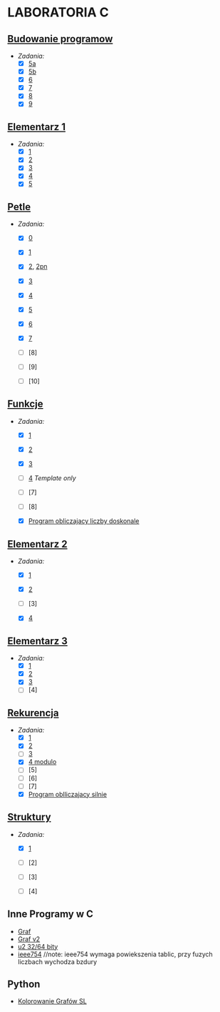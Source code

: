 # LABORATORIA C
## [Budowanie programow](https://github.com/dexiefy/labc/tree/master/lab2/01-budowanie_programow)
  * _Zadania:_
    + [x] [5a](https://github.com/dexiefy/labc/blob/master/lab2/01-budowanie_programow/5.c) 
    + [x] [5b](https://github.com/dexiefy/labc/blob/master/lab2/01-budowanie_programow/5b.c)
    + [x] [6](https://github.com/dexiefy/labc/blob/master/lab2/01-budowanie_programow/6.c) 
    + [x] [7](https://github.com/dexiefy/labc/blob/master/lab2/01-budowanie_programow/7.c)
    + [x] [8](https://github.com/dexiefy/labc/blob/master/lab2/01-budowanie_programow/8.c)
    + [x] [9](https://github.com/dexiefy/labc/blob/master/lab2/01-budowanie_programow/9.c)

## [Elementarz 1](https://github.com/dexiefy/labc/tree/master/lab2/04-Elementarz1)
  * _Zadania:_
    + [x] [1](https://github.com/dexiefy/labc/blob/master/lab2/04-Elementarz1/1.c)
    + [x] [2](https://github.com/dexiefy/labc/blob/master/lab2/04-Elementarz1/2.c)
    + [x] [3](https://github.com/dexiefy/labc/blob/master/lab2/04-Elementarz1/3.c)
    + [x] [4](https://github.com/dexiefy/labc/blob/master/lab2/04-Elementarz1/4.c)
    + [x] [5](https://github.com/dexiefy/labc/blob/master/lab2/04-Elementarz1/5.c)

## [Petle](https://github.com/dexiefy/labc/tree/master/lab2/05-petle)
  * _Zadania:_
    + [x] [0](https://github.com/dexiefy/labc/blob/master/lab2/05-petle/0.c)
    + [x] [1](https://github.com/dexiefy/labc/blob/master/lab2/05-petle/1.c)
    + [x] [2](https://github.com/dexiefy/labc/blob/master/lab2/05-petle/2.c), [2pn](https://github.com/dexiefy/labc/blob/master/lab2/05-petle/2pn.c)
    + [x] [3](https://github.com/dexiefy/labc/blob/master/lab2/05-petle/3.c)
    + [x] [4](https://github.com/dexiefy/labc/blob/master/lab2/05-petle/4.c)
    + [x] [5](https://github.com/dexiefy/labc/blob/master/lab2/05-petle/5.c)
    + [x] [6](https://github.com/dexiefy/labc/blob/master/lab2/05-petle/6.c)
    + [x] [7](https://github.com/dexiefy/labc/blob/master/lab2/05-petle/7.c)
    + [ ] [8] 
    + [ ] [9] 
    + [ ] [10] 
 

## [Funkcje](https://github.com/dexiefy/labc/tree/master/lab2/07-funkcje)
  * _Zadania:_
    + [x] [1](https://github.com/dexiefy/labc/blob/master/lab2/07-funkcje/1.c)
    + [x] [2](https://github.com/dexiefy/labc/blob/master/lab2/07-funkcje/2.c)
    + [x] [3](https://github.com/dexiefy/labc/blob/master/lab2/07-funkcje/3.c)
    + [ ] [4](https://github.com/dexiefy/labc/blob/master/lab2/07-funkcje/4.c) _Template only_
    + [ ] [7] 
    + [ ] [8] 
     
    + [x] [Program obliczajacy liczby doskonale](https://github.com/dexiefy/labc/blob/master/lab2/07-funkcje/perf3a.c)

## [Elementarz 2](https://github.com/dexiefy/labc/tree/master/lab2/08-Elementarz2)
  * _Zadania:_
    + [x] [1](https://github.com/dexiefy/labc/blob/master/lab2/08-Elementarz2/1.c)
    + [x] [2](https://github.com/dexiefy/labc/blob/master/lab2/08-Elementarz2/2.c)
    + [ ] [3] 
    + [x] [4](https://github.com/dexiefy/labc/blob/master/lab2/08-Elementarz2/4.c)


## [Elementarz 3](https://github.com/dexiefy/labc/tree/master/lab2/10-Elementarz3)
  * _Zadania:_
    + [x] [1](https://github.com/dexiefy/labc/blob/master/lab2/10-Elementarz3/1.c)
    + [x] [2](https://github.com/dexiefy/labc/blob/master/lab2/10-Elementarz3/2.c)
    + [x] [3](https://github.com/dexiefy/labc/blob/master/lab2/10-Elementarz3/3.c)
    + [ ] [4] 
 
## [Rekurencja](https://github.com/dexiefy/labc/tree/master/lab2/11-Rekurencja)
  * _Zadania:_
    + [x] [1](https://github.com/dexiefy/labc/blob/master/lab2/11-Rekurencja/1.c)
    + [x] [2](https://github.com/dexiefy/labc/blob/master/lab2/11-Rekurencja/2.c)
    + [ ] [3](https://github.com/dexiefy/labc/blob/master/lab2/11-Rekurencja/3.c)
    + [x] [4 modulo](https://github.com/dexiefy/labc/blob/master/lab2/11-Rekurencja/4i.c)
    + [ ] [5] 
    + [ ] [6] 
    + [ ] [7] 
    + [x] [Program oblliczajacy silnie](https://github.com/dexiefy/labc/blob/master/lab2/11-Rekurencja/fact.c)

## [Struktury](https://github.com/dexiefy/labc/tree/master/lab2/15-Struktury) 
  * _Zadania:_
    + [x] [1](https://github.com/dexiefy/labc/blob/master/lab2/15-Struktury/1.c)
    + [ ] [2] 
    + [ ] [3] 
    + [ ] [4] 


## Inne Programy w C

+ [Graf](https://github.com/dexiefy/labc/blob/master/lab2/inne_programy/graf.c)
+ [Graf v2](https://github.com/dexiefy/labc/blob/master/lab2/inne_programy/grafv2.c)
+ [u2 32/64 bity](https://github.com/dexiefy/labc/blob/master/lab2/inne_programy/3264u2.c)
+ [ieee754](https://github.com/dexiefy/labc/blob/master/lab2/inne_programy/ieee754.c)
//note: ieee754 wymaga powiekszenia tablic, przy fuzych liczbach wychodza bzdury

## Python
+ [Kolorowanie Grafów SL](https://github.com/dexiefy/labc/blob/master/lab2/inne_programy/kolorowanieSL.py)
